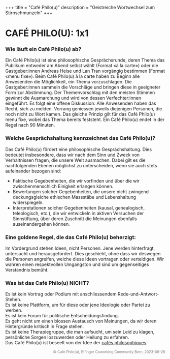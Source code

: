+++
title = "Café Philo(u)"
description = "Geistreiche Wortwechsel zum Stirnschmunzeln"
+++

# CAFÉ PHILO(U): 1x1

### Wie läuft ein Café Philo(u) ab?
Ein Café Philo(u) ist eine philosophische Gesprächsrunde, deren Thema das Publikum entweder am Abend selbst wählt (Format «à la carte») oder die Gastgeber:innen Andreas Heise und Lan Tran vorgängig bestimmen (Format «menu fixe»). Beim Café Philo(u) à la carte haben zu Beginn alle Anwesenden die Möglichkeit, ein Thema vorzuschlagen. Die Gastgeber:innen sammeln die Vorschläge und bringen diese in geeigneter Form zur Abstimmung. Der Themenvorschlag mit den meisten Stimmen gewinnt die Ausmarchung und wird von dessen Verfechter:innen eingeführt. Es folgt eine offene Diskussion: Alle Anwesenden haben das Recht, sich zu melden. Vorrang geniessen jeweils diejenigen Personen, die noch nicht zu Wort kamen. Das gleiche Prinzip gilt für das Café Philo(u) menu fixe, wobei das Thema bereits feststeht. Ein Café Philo(u) endet in der Regel nach 90 Minuten.

### Welche Gesprächshaltung kennzeichnet das Café Philo(u)?
Das Café Philo(u) fördert eine philosophische Gesprächshaltung. Dies bedeutet insbesondere, dass wir nach dem Sinn und Zweck von Verhältnissen fragen, die unsere Welt ausmachen. Dabei gilt es die nachfolgenden Ebenen möglichst zu unterscheiden, wenn sie auch stets aufeinander bezogen sind:

- Faktische Gegebenheiten, die wir vorfinden und über die wir zwischenmenschlich Einigkeit erlangen können.
- Bewertungen solcher Gegebenheiten, die unsere nicht zwingend deckungsgleiche ethischen Massstäbe und Lebenshaltung widerspiegeln.
- Interpretationen solcher Gegebenheiten (kausal, genealogisch, teleologisch, etc.), die wir entwickeln in aktiven Versuchen der Sinnstiftung, über deren Zuschnitt die Meinungen ebenfalls auseinandergehen können.

### Eine goldene Regel, die das Café Philo(u) beherzigt:
Im Vordergrund stehen Ideen, nicht Personen. Jene werden hinterfragt, untersucht und herausgefordert. Dies geschieht, ohne dass wir deswegen die Personen angreifen, welche diese Ideen vortragen oder verteidigen. Wir wahren einen respektvollen Umgangston und sind um gegenseitiges Verständnis bemüht.

### Was ist das Café Philo(u) NICHT?
Es ist kein Vortrag oder Podium mit anschliessendem Rede-und-Antwort-Stehen. \
Es ist keine Plattform, um für diese oder jene Ideologie oder Partei zu werben. \
Es ist kein Forum für politische Entscheidungsfindung. \
Es geht nicht um einen blossen Austausch von Meinungen, da wir deren Hintergründe kritisch in Frage stellen. \
Es ist keine Therapiegruppe, die man aufsucht, um sein Leid zu klagen, persönliche Sorgen loszuwerden oder Heilung zu erfahren. \
Das Café Philo(u) ist beseelt von der Idee der [cafés philosophiques](https://www.cafesphilo.org/qu-est-ce/les-grands-principes).

<div style="text-align: right; color: gray; font-size: 0.8em;">
  © Café Philo(u), Effinger Coworking Community Bern, 2023-06-26
</div>
